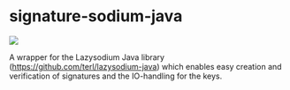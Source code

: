 # signature-sodium-java
[![](https://jitpack.io/v/mar-be/signature-sodium-java.svg)](https://jitpack.io/#mar-be/signature-sodium-java)

A wrapper for the Lazysodium Java library (https://github.com/terl/lazysodium-java) which enables easy creation and verification of signatures and the IO-handling for the keys.
